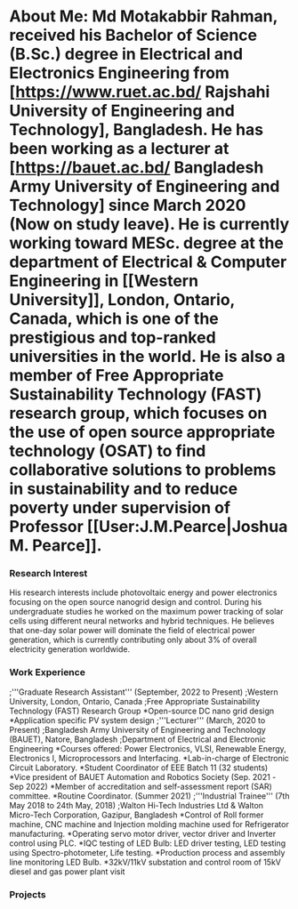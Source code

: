 # About Me: Md Motakabbir Rahman, received his Bachelor of Science (B.Sc.) degree in Electrical and Electronics Engineering from [https://www.ruet.ac.bd/ Rajshahi University of Engineering and Technology], Bangladesh. He has been working as a lecturer at [https://bauet.ac.bd/ Bangladesh Army University of Engineering and Technology] since March 2020 (Now on study leave). He is currently working toward MESc. degree at the department of Electrical & Computer Engineering in [[Western University]], London, Ontario, Canada, which is one of the prestigious and top-ranked universities in the world. He is also a member of Free Appropriate Sustainability Technology (FAST) research group, which focuses on the use of open source appropriate technology (OSAT) to find collaborative solutions to problems in sustainability and to reduce poverty under supervision of Professor [[User:J.M.Pearce|Joshua M. Pearce]].
### Research Interest
His research interests include photovoltaic energy and power electronics focusing on the open source nanogrid design and control. During his undergraduate studies he worked on the maximum power tracking of solar cells using different neural networks and hybrid techniques. He believes that one-day solar power will dominate the field of electrical power generation, which is currently contributing only about 3% of overall electricity generation worldwide. 
### Work Experience 
;'''Graduate Research Assistant''' (September, 2022 to Present)
;Western University, London, Ontario, Canada 
;Free Appropriate Sustainability Technology (FAST) Research Group 
*Open-source DC nano grid design
*Application specific PV system design
;'''Lecturer''' (March, 2020 to Present)
;Bangladesh Army University of Engineering and Technology (BAUET), Natore, Bangladesh 
;Department of Electrical and Electronic Engineering 
*Courses offered: Power Electronics, VLSI, Renewable Energy, Electronics I, Microprocessors and Interfacing. 
*Lab-in-charge of Electronic Circuit Laboratory.
*Student Coordinator of EEE Batch 11 (32 students)
*Vice president of BAUET Automation and Robotics Society (Sep. 2021 -Sep 2022)
*Member of accreditation and self-assessment report (SAR) committee.
*Routine Coordinator. (Summer 2021)
;'''Industrial Trainee''' (7th May 2018 to 24th May, 2018)
;Walton Hi-Tech Industries Ltd & Walton Micro-Tech Corporation, Gazipur, Bangladesh
*Control of Roll former machine, CNC machine and Injection molding machine used for Refrigerator manufacturing.
*Operating servo motor driver, vector driver and Inverter control using PLC.
*IQC testing of LED Bulb: LED driver testing, LED testing using Spectro-photometer, Life testing.
*Production process and assembly line monitoring LED Bulb.
*32kV/11kV substation and control room of 15kV diesel and gas power plant visit
### Projects
